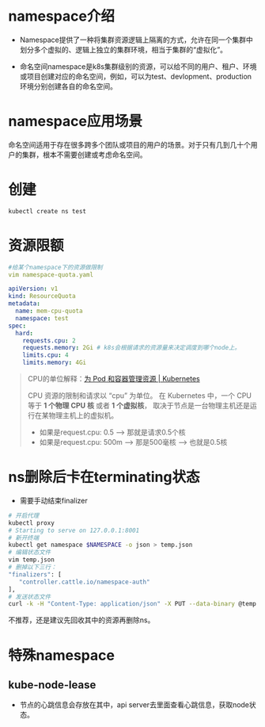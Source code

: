 # namespace介绍

- Namespace提供了一种将集群资源逻辑上隔离的方式，允许在同一个集群中划分多个虚拟的、逻辑上独立的集群环境，相当于集群的“虚拟化”。

- 命名空间namespace是k8s集群级别的资源，可以给不同的用户、租户、环境或项目创建对应的命名空间，例如，可以为test、devlopment、production环境分别创建各自的命名空间。

# namespace应用场景

命名空间适用于存在很多跨多个团队或项目的用户的场景。对于只有几到几十个用户的集群，根本不需要创建或考虑命名空间。

# 创建

```bash
kubectl create ns test
```

# 资源限额

```yaml
#给某个namespace下的资源做限制
vim namespace-quota.yaml

apiVersion: v1
kind: ResourceQuota
metadata:
  name: mem-cpu-quota
  namespace: test
spec:
  hard:
    requests.cpu: 2
    requests.memory: 2Gi # k8s会根据请求的资源量来决定调度到哪个node上。
    limits.cpu: 4
    limits.memory: 4Gi
```

> CPU的单位解释：[为 Pod 和容器管理资源 | Kubernetes](https://kubernetes.io/zh-cn/docs/concepts/configuration/manage-resources-containers/)
>
> CPU 资源的限制和请求以 “cpu” 为单位。 在 Kubernetes 中，一个 CPU 等于 **1 个物理 CPU 核** 或者 **1 个虚拟核**， 取决于节点是一台物理主机还是运行在某物理主机上的虚拟机。
>
> - 如果是request.cpu: 0.5 --> 那就是请求0.5个核
> - 如果是request.cpu: 500m --> 那是500毫核 --> 也就是0.5核

# ns删除后卡在terminating状态

- 需要手动结束finalizer

~~~sh
# 开启代理
kubectl proxy
# Starting to serve on 127.0.0.1:8001
# 新开终端
kubectl get namespace $NAMESPACE -o json > temp.json
# 编辑状态文件
vim temp.json
# 删掉以下三行：
"finalizers": [
   "controller.cattle.io/namespace-auth"
],
# 发送状态文件
curl -k -H "Content-Type: application/json" -X PUT --data-binary @temp.json 127.0.0.1:8001/api/v1/namespaces/$NAMESPACE/finalize
~~~

不推荐，还是建议先回收其中的资源再删除ns。

# 特殊namespace

## kube-node-lease

- 节点的心跳信息会存放在其中，api server去里面查看心跳信息，获取node状态。
